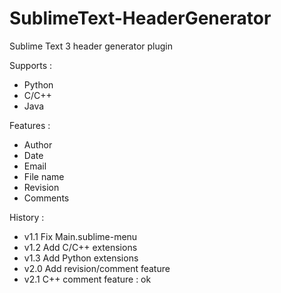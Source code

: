 SublimeText-HeaderGenerator
===========================

Sublime Text 3 header generator plugin

Supports :
- Python
- C/C++
- Java

Features :
- Author
- Date
- Email
- File name
- Revision
- Comments

History :
* v1.1
Fix Main.sublime-menu
* v1.2
Add C/C++ extensions
* v1.3
Add Python extensions
* v2.0
Add revision/comment feature
* v2.1
C++ comment feature : ok
